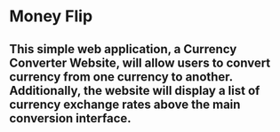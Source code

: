 # Money Flip
## This simple web application, a Currency Converter Website, will allow users to convert currency from one currency to another. Additionally, the website will display a list of currency exchange rates above the main conversion interface.

